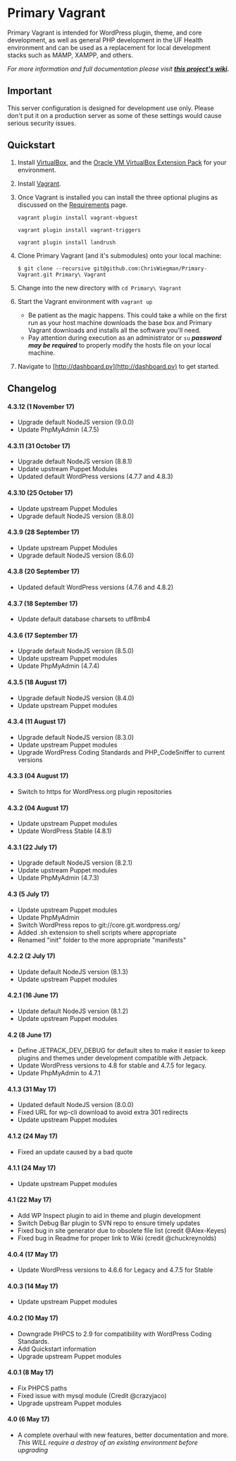 Primary Vagrant
=========

Primary Vagrant is intended for WordPress plugin, theme, and core development, as well as general PHP development in the UF Health environment and can be used as a replacement for local development stacks such as MAMP, XAMPP, and others.

*For more information and full documentation please visit* ***[this project's wiki](https://github.com/ChrisWiegman/Primary-Vagrant/wiki).***

Important
---------

This server configuration is designed for development use only. Please don't put it on a production server as some of these settings would cause serious security issues.

Quickstart
----------

1. Install [VirtualBox](http://virtualbox.org), and the [Oracle VM VirtualBox Extension Pack](https://www.virtualbox.org/wiki/Downloads) for your environment.

2. Install [Vagrant](http://vagrantup.com).

3. Once Vagrant is installed you can install the three optional plugins as discussed on the [Requirements](https://github.com/ChrisWiegman/Primary-Vagrant/wiki/Requirements) page.

    ```vagrant plugin install vagrant-vbguest```

    ```vagrant plugin install vagrant-triggers```

    ```vagrant plugin install landrush```

4. Clone Primary Vagrant (and it's submodules) onto your local machine:

    ```$ git clone --recursive git@github.com:ChrisWiegman/Primary-Vagrant.git Primary\ Vagrant```

5. Change into the new directory with `cd Primary\ Vagrant`

6. Start the Vagrant environment with `vagrant up`
	- Be patient as the magic happens. This could take a while on the first run as your host machine downloads the base box and Primary Vagrant downloads and installs all the software you'll need.
	- Pay attention during execution as an administrator or `su` ***password may be required*** to properly modify the hosts file on your local machine.

7. Navigate to [http://dashboard.pv](http://dashboard.pv) to get started.

Changelog
---------

#### 4.3.12 (1 November 17)
* Upgrade default NodeJS version (9.0.0)
* Update PhpMyAdmin (4.7.5)

#### 4.3.11 (31 October 17)
* Upgrade default NodeJS version (8.8.1)
* Update upstream Puppet Modules
* Updated default WordPress versions (4.7.7 and 4.8.3)

#### 4.3.10 (25 October 17)
* Update upstream Puppet Modules
* Upgrade default NodeJS version (8.8.0)

#### 4.3.9 (28 September 17)
* Update upstream Puppet Modules
* Upgrade default NodeJS version (8.6.0)

#### 4.3.8 (20 September 17)
* Updated default WordPress versions (4.7.6 and 4.8.2)

#### 4.3.7 (18 September 17)
* Update default database charsets to utf8mb4

#### 4.3.6 (17 September 17)
* Upgrade default NodeJS version (8.5.0)
* Update upstream Puppet modules
* Update PhpMyAdmin (4.7.4) 

#### 4.3.5 (18 August 17)
* Upgrade default NodeJS version (8.4.0)
* Update upstream Puppet modules

#### 4.3.4 (11 August 17)
* Upgrade default NodeJS version (8.3.0)
* Update upstream Puppet modules
* Upgrade WordPress Coding Standards and PHP_CodeSniffer to current versions

#### 4.3.3 (04 August 17)
* Switch to https for WordPress.org plugin repositories

#### 4.3.2 (04 August 17)
* Update upstream Puppet modules
* Update WordPress Stable (4.8.1)

#### 4.3.1  (22 July 17)
* Upgrade default NodeJS version (8.2.1)
* Update upstream Puppet modules
* Update PhpMyAdmin (4.7.3)

#### 4.3 (5 July 17)
* Update upstream Puppet modules
* Update PhpMyAdmin
* Switch WordPress repos to git://core.git.wordpress.org/
* Added .sh extension to shell scripts where appropriate
* Renamed "init" folder to the more appropriate "manifests"

#### 4.2.2 (2 July 17)
* Update default NodeJS version (8.1.3)
* Update upstream Puppet modules

#### 4.2.1 (16 June 17)
* Update default NodeJS version (8.1.2)
* Update upstream Puppet modules

#### 4.2 (8 June 17)
* Define JETPACK_DEV_DEBUG for default sites to make it easier to keep plugins and themes under development compatible with Jetpack.
* Update WordPress versions to 4.8 for stable and 4.7.5 for legacy.
* Update PhpMyAdmin to 4.7.1

#### 4.1.3 (31 May 17)
* Updated default NodeJS version (8.0.0)
* Fixed URL for wp-cli download to avoid extra 301 redirects
* Update upstream Puppet modules

#### 4.1.2 (24 May 17)
* Fixed an update caused by a bad quote

#### 4.1.1 (24 May 17)
* Update upstream Puppet modules

#### 4.1 (22 May 17)
* Add WP Inspect plugin to aid in theme and plugin development
* Switch Debug Bar plugin to SVN repo to ensure timely updates
* Fixed bug in site generator due to obsolete file list (credit @Alex-Keyes)
* Fixed bug in Readme for proper link to Wiki (credit @chuckreynolds)

#### 4.0.4 (17 May 17)
* Update WordPress versions to 4.6.6 for Legacy and 4.7.5 for Stable

#### 4.0.3 (14 May 17)
* Update upstream Puppet modules

#### 4.0.2 (10 May 17)
* Downgrade PHPCS to 2.9 for compatibility with WordPress Coding Standards.
* Add Quickstart information
* Upgrade upstream Puppet modules

#### 4.0.1 (8 May 17)
* Fix PHPCS paths
* Fixed issue with mysql module (Credit @crazyjaco)
* Upgrade upstream Puppet modules

#### 4.0 (6 May 17)
* A complete overhaul with new features, better documentation and more. *This WILL require a destroy of an existing environment before upgrading*
